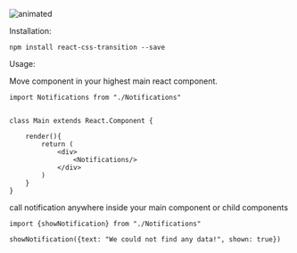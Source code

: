 
![animated](https://res.cloudinary.com/voyade/image/upload/v1534841898/misc/notifications.gif)

Installation:

`npm install react-css-transition --save`


Usage:

Move component in your highest main react component.

```
import Notifications from "./Notifications"


class Main extends React.Component {

    render(){
        return (
            <div>
                <Notifications/>
            </div>
        )
    }
}
```

call notification anywhere inside your main component or child components

```
import {showNotification} from "./Notifications"

showNotification({text: "We could not find any data!", shown: true})
```
